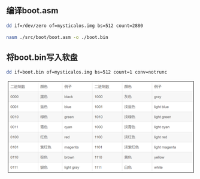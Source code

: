 ## 编译boot.asm

```bash
dd if=/dev/zero of=mysticalos.img bs=512 count=2880
```

```bash
nasm ./src/boot/boot.asm -o ./boot.bin
```

## 将boot.bin写入软盘
```bash
dd if=boot.bin of=mysticalos.img bs=512 count=1 conv=notrunc
```

![](images/def56834.png)
